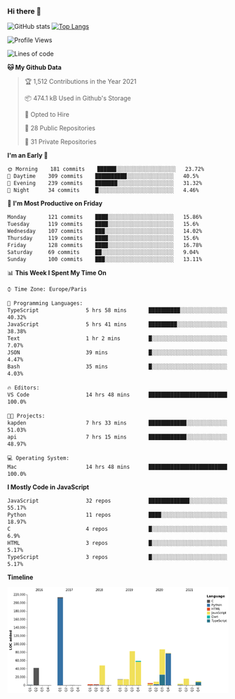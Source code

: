 ### Hi there 👋


![GitHub stats](https://github-readme-stats.vercel.app/api?username=eastkap&theme=dark&show_icons=true&count_private=true)
[![Top Langs](https://github-readme-stats.vercel.app/api/top-langs/?username=eastkap&layout=compact)](https://github.com/anuraghazra/github-readme-stats)



<!--START_SECTION:waka-->
![Profile Views](http://img.shields.io/badge/Profile%20Views-1-blue)

![Lines of code](https://img.shields.io/badge/From%20Hello%20World%20I%27ve%20Written-690690%20lines%20of%20code-blue)

**🐱 My Github Data** 

> 🏆 1,512 Contributions in the Year 2021
 > 
> 📦 474.1 kB Used in Github's Storage 
 > 
> 💼 Opted to Hire
 > 
> 📜 28 Public Repositories 
 > 
> 🔑 31 Private Repositories  
 > 
**I'm an Early 🐤** 

```text
🌞 Morning    181 commits    ██████░░░░░░░░░░░░░░░░░░░   23.72% 
🌆 Daytime    309 commits    ██████████░░░░░░░░░░░░░░░   40.5% 
🌃 Evening    239 commits    ███████░░░░░░░░░░░░░░░░░░   31.32% 
🌙 Night      34 commits     █░░░░░░░░░░░░░░░░░░░░░░░░   4.46%

```
📅 **I'm Most Productive on Friday** 

```text
Monday       121 commits    ████░░░░░░░░░░░░░░░░░░░░░   15.86% 
Tuesday      119 commits    ████░░░░░░░░░░░░░░░░░░░░░   15.6% 
Wednesday    107 commits    ███░░░░░░░░░░░░░░░░░░░░░░   14.02% 
Thursday     119 commits    ████░░░░░░░░░░░░░░░░░░░░░   15.6% 
Friday       128 commits    ████░░░░░░░░░░░░░░░░░░░░░   16.78% 
Saturday     69 commits     ██░░░░░░░░░░░░░░░░░░░░░░░   9.04% 
Sunday       100 commits    ███░░░░░░░░░░░░░░░░░░░░░░   13.11%

```


📊 **This Week I Spent My Time On** 

```text
⌚︎ Time Zone: Europe/Paris

💬 Programming Languages: 
TypeScript               5 hrs 58 mins       ██████████░░░░░░░░░░░░░░░   40.32% 
JavaScript               5 hrs 41 mins       █████████░░░░░░░░░░░░░░░░   38.38% 
Text                     1 hr 2 mins         █░░░░░░░░░░░░░░░░░░░░░░░░   7.07% 
JSON                     39 mins             █░░░░░░░░░░░░░░░░░░░░░░░░   4.47% 
Bash                     35 mins             █░░░░░░░░░░░░░░░░░░░░░░░░   4.03%

🔥 Editors: 
VS Code                  14 hrs 48 mins      █████████████████████████   100.0%

🐱‍💻 Projects: 
kapden                   7 hrs 33 mins       ████████████░░░░░░░░░░░░░   51.03% 
api                      7 hrs 15 mins       ████████████░░░░░░░░░░░░░   48.97%

💻 Operating System: 
Mac                      14 hrs 48 mins      █████████████████████████   100.0%

```

**I Mostly Code in JavaScript** 

```text
JavaScript               32 repos            █████████████░░░░░░░░░░░░   55.17% 
Python                   11 repos            ████░░░░░░░░░░░░░░░░░░░░░   18.97% 
C                        4 repos             █░░░░░░░░░░░░░░░░░░░░░░░░   6.9% 
HTML                     3 repos             █░░░░░░░░░░░░░░░░░░░░░░░░   5.17% 
TypeScript               3 repos             █░░░░░░░░░░░░░░░░░░░░░░░░   5.17%

```


**Timeline**

![Chart not found](https://raw.githubusercontent.com/Eastkap/Eastkap/main/charts/bar_graph.png) 


<!--END_SECTION:waka-->

<!--
**Eastkap/eastkap** is a ✨ _special_ ✨ repository because its `README.md` (this file) appears on your GitHub profile.

Here are some ideas to get you started:

- 🔭 I’m currently working on ...
- 🌱 I’m currently learning ...
- 👯 I’m looking to collaborate on ...
- 🤔 I’m looking for help with ...
- 💬 Ask me about ...
- 📫 How to reach me: ...
- 😄 Pronouns: ...
- ⚡ Fun fact: ...
-->
